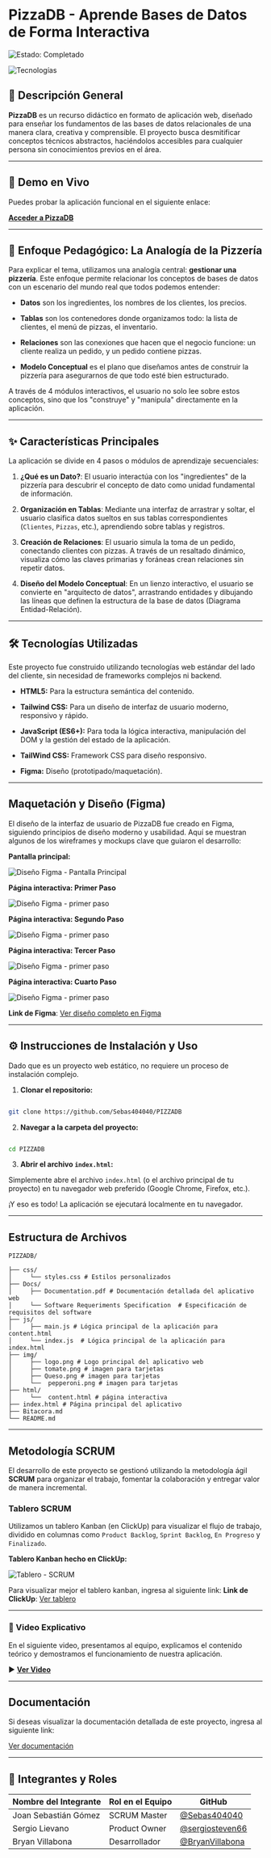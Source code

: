 
# PizzaDB  - Aprende Bases de Datos de Forma Interactiva

  

![Estado: Completado](https://img.shields.io/badge/Estado-Completado-green.svg)

![Tecnologías](https://img.shields.io/badge/Tecnologías-HTML%20%7C%20Tailwind%20CSS%20%7C%20JS-orange)

  

## 📖 Descripción General

  

**PizzaDB** es un recurso didáctico en formato de aplicación web, diseñado para enseñar los fundamentos de las bases de datos relacionales de una manera clara, creativa y comprensible. El proyecto busca desmitificar conceptos técnicos abstractos, haciéndolos accesibles para cualquier persona sin conocimientos previos en el área.

---

## 🚀 Demo en Vivo

  

Puedes probar la aplicación funcional en el siguiente enlace:

  

[**Acceder a PizzaDB**](https://sebas404040.github.io/PIZZADB/)

---

  

## 🎯 Enfoque Pedagógico: La Analogía de la Pizzería

  

Para explicar el tema, utilizamos una analogía central: **gestionar una pizzería**. Este enfoque permite relacionar los conceptos de bases de datos con un escenario del mundo real que todos podemos entender:

  

*  **Datos** son los ingredientes, los nombres de los clientes, los precios.

*  **Tablas** son los contenedores donde organizamos todo: la lista de clientes, el menú de pizzas, el inventario.

*  **Relaciones** son las conexiones que hacen que el negocio funcione: un cliente realiza un pedido, y un pedido contiene pizzas.

*  **Modelo Conceptual** es el plano que diseñamos antes de construir la pizzería para asegurarnos de que todo esté bien estructurado.

  

A través de 4 módulos interactivos, el usuario no solo lee sobre estos conceptos, sino que los "construye" y "manipula" directamente en la aplicación.

  

---

  

## ✨ Características Principales

  

La aplicación se divide en 4 pasos o módulos de aprendizaje secuenciales:

  

1.  **¿Qué es un Dato?**: El usuario interactúa con los "ingredientes" de la pizzería para descubrir el concepto de dato como unidad fundamental de información.

2.  **Organización en Tablas**: Mediante una interfaz de arrastrar y soltar, el usuario clasifica datos sueltos en sus tablas correspondientes (`Clientes`, `Pizzas`, etc.), aprendiendo sobre tablas y registros.

3.  **Creación de Relaciones**: El usuario simula la toma de un pedido, conectando clientes con pizzas. A través de un resaltado dinámico, visualiza cómo las claves primarias y foráneas crean relaciones sin repetir datos.

4.  **Diseño del Modelo Conceptual**: En un lienzo interactivo, el usuario se convierte en "arquitecto de datos", arrastrando entidades y dibujando las líneas que definen la estructura de la base de datos (Diagrama Entidad-Relación).

---
## 🛠️ Tecnologías Utilizadas

  

Este proyecto fue construido utilizando tecnologías web estándar del lado del cliente, sin necesidad de frameworks complejos ni backend.

  

*  **HTML5:** Para la estructura semántica del contenido.

*  **Tailwind CSS:** Para un diseño de interfaz de usuario moderno, responsivo y rápido.

*  **JavaScript (ES6+):** Para toda la lógica interactiva, manipulación del DOM y la gestión del estado de la aplicación.

* **TailWind CSS:** Framework CSS para diseño responsivo.

*  **Figma:** Diseño (prototipado/maquetación).

---
## Maquetación y Diseño (Figma)

El diseño de la interfaz de usuario de PizzaDB fue creado en Figma, siguiendo principios de diseño moderno y usabilidad. Aquí se muestran algunos de los wireframes y mockups clave que guiaron el desarrollo:

**Pantalla principal:**

![Diseño Figma - Pantalla Principal](./img/Index.png)

**Página interactiva: Primer Paso**

![Diseño Figma - primer paso](./img/pagina_datos.png)

**Página interactiva: Segundo Paso**

![Diseño Figma - primer paso](./img/pagina_tablas.png)

**Página interactiva: Tercer Paso**

![Diseño Figma - primer paso](./img/pagina_relaciones.png)

**Página interactiva: Cuarto Paso**

![Diseño Figma - primer paso](./img/pagina_diagrama_ER.png)

**Link de Figma**: [Ver diseño completo en Figma](https://www.figma.com/proto/2F8LH7haW3AOzVYxsTzy62/PizzaDB?page-id=0%3A1&node-id=1-2&p=f&viewport=82%2C262%2C0.21&t=Ph1Nz5PJronizsEg-1&scaling=min-zoom&content-scaling=fixed)  

---

## ⚙️ Instrucciones de Instalación y Uso

  

Dado que es un proyecto web estático, no requiere un proceso de instalación complejo.

  

1.  **Clonar el repositorio:**

```bash

git clone https://github.com/Sebas404040/PIZZADB

```

  

2.  **Navegar a la carpeta del proyecto:**

```bash

cd PIZZADB

```

  

3.  **Abrir el archivo `index.html`:**

Simplemente abre el archivo `index.html` (o el archivo principal de tu proyecto) en tu navegador web preferido (Google Chrome, Firefox, etc.).

  

¡Y eso es todo! La aplicación se ejecutará localmente en tu navegador.

---
## Estructura de Archivos

```
PIZZADB/

├── css/
│     └── styles.css # Estilos personalizados
├── Docs/
│     ├── Documentation.pdf # Documentación detallada del aplicativo web
│	  └── Software Requeriments Specification  # Especificación de requisitos del software
├── js/
│     ├── main.js # Lógica principal de la aplicación para content.html
│	  └── index.js  # Lógica principal de la aplicación para index.html
├── img/
│     ├── logo.png # Logo principal del aplicativo web
│     ├── tomate.png # imagen para tarjetas
│	  ├── Queso.png # imagen para tarjetas
│	  └──  pepperoni.png # imagen para tarjetas
├── html/
│	  └──  content.html # página interactiva
├── index.html # Página principal del aplicativo
├── Bitacora.md
└── README.md
```
  
---
## Metodología SCRUM

  

El desarrollo de este proyecto se gestionó utilizando la metodología ágil **SCRUM** para organizar el trabajo, fomentar la colaboración y entregar valor de manera incremental.

  

### Tablero SCRUM

  

Utilizamos un tablero Kanban (en ClickUp) para visualizar el flujo de trabajo, dividido en columnas como `Product Backlog`, `Sprint Backlog`, `En Progreso` y `Finalizado`.

**Tablero Kanban hecho en ClickUp:**

![Tablero - SCRUM](./img/tablerokanban.jpeg)

Para visualizar mejor el tablero kanban, ingresa al siguiente link:
**Link de ClickUp**: [Ver tablero](https://sharing.clickup.com/90131987169/b/h/6-901316334983-2/770ee9b485479c3)  

---

### 🎥 Video Explicativo

En el siguiente video, presentamos al equipo, explicamos el contenido teórico y demostramos el funcionamiento de nuestra aplicación.

▶️ [**Ver Video**](https://drive.google.com/file/d/19IBMf2VF2xiq9tnTisGOp_Wi_tVF1kYa/view?usp=sharing)

---

## Documentación

Si deseas visualizar la documentación detallada de este proyecto, ingresa al siguiente link:

[Ver documentación](https://drive.google.com/drive/folders/11lfkGiQkj-KglcibZwDoBkjRRrlusS-L?usp=sharing)  
 

---

## 👥 Integrantes y Roles

  
| Nombre del Integrante | Rol en el Equipo | GitHub |
|---|---|---|
| Joan Sebastián Gómez | SCRUM Master | [@Sebas404040](https://github.com/Sebas404040)|
| Sergio Lievano | Product Owner | [@sergiosteven66](https://github.com/sergiosteven66)|
| Bryan Villabona | Desarrollador | [@BryanVillabona](https://github.com/BryanVillabona)|
